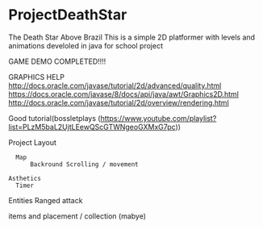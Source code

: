 # ProjectDeathStar
The Death Star Above Brazil
This is a simple 2D platformer with levels and animations develoled in java for  school project

GAME DEMO COMPLETED!!!!

GRAPHICS HELP
http://docs.oracle.com/javase/tutorial/2d/advanced/quality.html
https://docs.oracle.com/javase/8/docs/api/java/awt/Graphics2D.html
http://docs.oracle.com/javase/tutorial/2d/overview/rendering.html


Good tutorial(bossletplays (https://www.youtube.com/playlist?list=PLzM5baL2UjtLEewQScGTWNgeoGXMxG7pc))

Project Layout


      Map
          Backround Scrolling / movement

    Asthetics
      Timer

Entities
      Ranged attack

  items and placement / collection (mabye)
  
